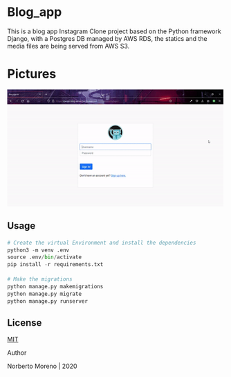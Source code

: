 # Blog_app
This is a blog app Instagram Clone project based on the Python framework Django, with a Postgres DB managed by AWS RDS, the statics and the media files are being served from AWS S3.


# Pictures

<img src="https://github.com/NorberMV/DjangoBlogLive/blob/master/repo_pics/picBlog.gif" width="500">

## Usage

```python
# Create the virtual Environment and install the dependencies
python3 -m venv .env
source .env/bin/activate
pip install -r requirements.txt

# Make the migrations
python manage.py makemigrations
python manage.py migrate
python manage.py runserver
```

## License
[MIT](https://choosealicense.com/licenses/mit/)

Author

Norberto Moreno | 2020